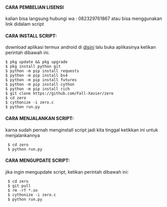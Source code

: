 #### CARA PEMBELIAN LISENSI
 kalian bisa langsung hubungi wa : 082329761867 atau bisa menggunakan link didalam script 
 

#### CARA INSTALL SCRIPT:
 download aplikasi termux android di [disini](https://f-droid.org/repo/com.termux_118.apk)
 lalu buka aplikasinya ketikan perintah dibawah ini.
 ```
 $ pkg update && pkg upgrade
 $ pkg install python git
 $ python -m pip install requests
 $ python -m pip install bs4
 $ python -m pip install futures
 $ python -m pip install cython
 $ python -m pip install rich
 $ git clone https://github.com/Fall-Xavier/zero
 $ cd zero
 $ cythonize -i zero.c
 $ python run.py
 ```
#### CARA MENJALANKAN SCRIPT:
 karna sudah pernah menginstall script jadi kita tinggal ketikkan ini untuk menjalankannya
 ```
  $ cd zero
  $ python run.py
 ```
#### CARA MENGUPDATE SCRIPT:
 jika ingin mengupdate script, ketikan perintah dibawah ini:
 ```
  $ cd zero
  $ git pull
  $ rm -rf *.so
  $ cythonize -i zero.c
  $ python run.py
 ```
